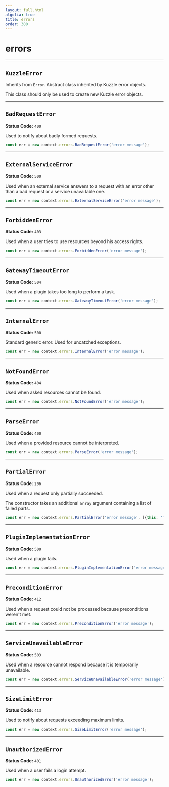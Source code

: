 ```yaml
---
layout: full.html
algolia: true
title: errors
order: 300
---
```


# errors

---

## `KuzzleError`

Inherits from `Error`. Abstract class inherited by Kuzzle error objects.

This class should only be used to create new Kuzzle error objects.

---

## `BadRequestError`

**Status Code:** `400`

Used to notify about badly formed requests.

```js
const err = new context.errors.BadRequestError('error message');
```

---

## `ExternalServiceError`

**Status Code:** `500`

Used when an external service answers to a request with an error other than a bad request or a service unavailable one.

```js
const err = new context.errors.ExternalServiceError('error message');
```

---

## `ForbiddenError`

**Status Code:** `403`

Used when a user tries to use resources beyond his access rights.

```js
const err = new context.errors.ForbiddenError('error message');
```

---

## `GatewayTimeoutError`

**Status Code:** `504`

Used when a plugin takes too long to perform a task.

```js
const err = new context.errors.GatewayTimeoutError('error message');
```

---

## `InternalError`

**Status Code:** `500`

Standard generic error. Used for uncatched exceptions.

```js
const err = new context.errors.InternalError('error message');
```

---

## `NotFoundError`

**Status Code:** `404`

Used when asked resources cannot be found.

```js
const err = new context.errors.NotFoundError('error message');
```

---

## `ParseError`

**Status Code:** `400`

Used when a provided resource cannot be interpreted.

```js
const err = new context.errors.ParseError('error message');
```

---

## `PartialError`

**Status Code:** `206`

Used when a request only partially succeeded.

The constructor takes an additional `array` argument containing a list of failed parts.

```js
const err = new context.errors.PartialError('error message', [{this: 'failed'}, {andThis: 'failed too'}]);
```

---

## `PluginImplementationError`

**Status Code:** `500`

Used when a plugin fails.

```js
const err = new context.errors.PluginImplementationError('error message');
```

---

## `PreconditionError`

**Status Code:** `412`

Used when a request could not be processed because preconditions weren't met.

```js
const err = new context.errors.PreconditionError('error message');
```


---

## `ServiceUnavailableError`

**Status Code:** `503`

Used when a resource cannot respond because it is temporarily unavailable.

```js
const err = new context.errors.ServiceUnavailableError('error message');
```

---

## `SizeLimitError`

**Status Code:** `413`

Used to notify about requests exceeding maximum limits.

```js
const err = new context.errors.SizeLimitError('error message');
```

---

## `UnauthorizedError`

**Status Code:** `401`

Used when a user fails a login attempt.

```js
const err = new context.errors.UnauthorizedError('error message');
```
